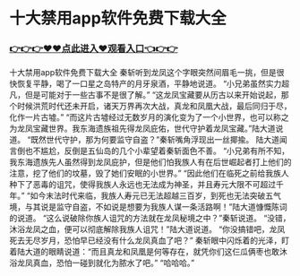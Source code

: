 # 十大禁用app软件免费下载大全

### <a href="https://github.com/xinfue/dunp/issues/2">👉👉👉♥♥点此进入♥观看入口👈👉👉</a>

十大禁用app软件免费下载大全
秦斩听到龙凤这个字眼突然间眉毛一挑，但是很快恢复平静，喝了一口星之岛特产的月牙泉酒，平静地说道。
    “小兄弟虽然实力超凡，但是可能对于一些古事不是很了解。”
    “这龙凤宝藏要从历古以来开始说起，那个时候洪荒时代还未开启，诸天万界再次大战，真龙和凤凰大战，最后同归于尽，化作一片古墟。”
    “而这片古墟经过无数岁月的演化变为了一个小世界，也可以称之为龙凤宝藏世界。我东海遗族祖先得龙凤庇佑，世代守护着龙凤宝藏。”陆大道说道。
    “既然世代守护，那为何要监守自盗？”秦斩嘴角浮现出一丝揶揄。
    陆大道闻言倒也不尴尬，反倒是五仙岛的几个小辈望着秦斩面色不善。
    “小兄弟有所不知，我东海遗族先人虽然得到龙凤庇护，但是他们怕我族人有在后世崛起者打上他们的注意，挖了他们的坟墓，毁了她们安眠的小世界。”
    “因此他们在临死之前给我族人种下了恶毒的诅咒，使得我族人永远也无法成为神圣，并且寿元大限不可超过千年。”
    “如今末法时代来临，我族人寿元已无法超越三百岁，到死也无法突破五气境，与其说是监守自盗，不如说是想要为我族人谋一条活路啊！”陆大道慷慨陈词的说道。
    “这么说破除你族人诅咒的方法就在龙凤秘境之中？”秦斩说道。
    “没错，沐浴龙凤之血，便可以彻底解除我族人诅咒！”陆大道说道。
    “你没搞错吧，龙凤死去无尽岁月，恐怕早已经没有什么龙凤真血了吧？”
    秦斩眼中闪烁着的光泽，盯着陆大道的眼睛说道：“而且真龙和凤凰是何等存在，就凭你们这仨瓜俩枣也敢沐浴龙凤真血，恐怕一碰到就化为脓水了吧。”
    “哈哈哈。”
